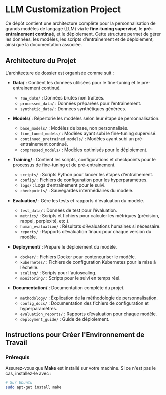 # LLM Customization Project

Ce dépôt contient une architecture complète pour la personnalisation de grands modèles de langage (LLM) via le **fine-tuning supervisé**, le **pré-entrainement continué**, et le déploiement. Cette structure permet de gérer les données, les modèles, les scripts d’entraînement et de déploiement, ainsi que la documentation associée.

## Architecture du Projet

L'architecture de dossier est organisée comme suit :

- **Data/** : Contient les données utilisées pour le fine-tuning et le pré-entrainement continué.
  - `raw_data/` : Données brutes non traitées.
  - `processed_data/` : Données préparées pour l’entraînement.
  - `synthetic_data/` : Données synthétiques générées.

- **Models/** : Répertorie les modèles selon leur étape de personnalisation.
  - `base_models/` : Modèles de base, non personnalisés.
  - `fine_tuned_models/` : Modèles ayant subi le fine-tuning supervisé.
  - `continued_pretrained_models/` : Modèles ayant subi un pré-entrainement continué.
  - `compressed_models/` : Modèles optimisés pour le déploiement.

- **Training/** : Contient les scripts, configurations et checkpoints pour le processus de fine-tuning et de pré-entrainement.
  - `scripts/` : Scripts Python pour lancer les étapes d’entraînement.
  - `config/` : Fichiers de configuration pour les hyperparamètres.
  - `logs/` : Logs d’entraînement pour le suivi.
  - `checkpoints/` : Sauvegardes intermédiaires du modèle.

- **Evaluation/** : Gère les tests et rapports d'évaluation du modèle.
  - `test_data/` : Données de test pour l’évaluation.
  - `metrics/` : Scripts et fichiers pour calculer les métriques (précision, rappel, perplexité, etc.).
  - `human_evaluation/` : Résultats d’évaluations humaines si nécessaire.
  - `reports/` : Rapports d’évaluation finaux pour chaque version du modèle.

- **Deployment/** : Prépare le déploiement du modèle.
  - `docker/` : Fichiers Docker pour conteneuriser le modèle.
  - `kubernetes/` : Fichiers de configuration Kubernetes pour la mise à l’échelle.
  - `scaling/` : Scripts pour l'autoscaling.
  - `monitoring/` : Scripts pour le suivi en temps réel.

- **Documentation/** : Documentation complète du projet.
  - `methodology/` : Explication de la méthodologie de personnalisation.
  - `config_docs/` : Documentation des fichiers de configuration et hyperparamètres.
  - `evaluation_reports/` : Rapports d’évaluation pour chaque modèle.
  - `deployment_guide/` : Guide de déploiement.

## Instructions pour Créer l'Environnement de Travail

### Prérequis

Assurez-vous que **Make** est installé sur votre machine. Si ce n'est pas le cas, installez-le avec :

```bash
# Sur Ubuntu
sudo apt-get install make
